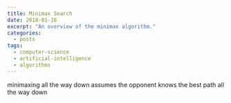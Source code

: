 ```yaml
---
title: Minimax Search
date: 2018-01-16
excerpt: "An overview of the minimax algorithm."
categories:
  - posts
tags: 
  - computer-science
  - artificial-intelligence
  - algorithms
---
```


minimaxing all the way down assumes the opponent knows the best path all the way down